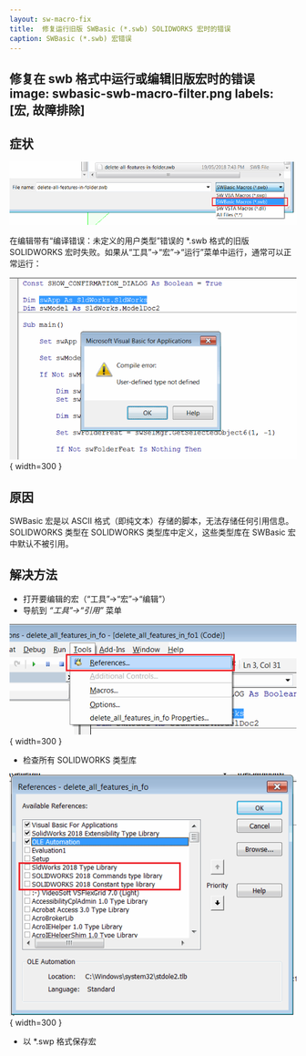 ```yaml
---
layout: sw-macro-fix
title:  修复运行旧版 SWBasic (*.swb) SOLIDWORKS 宏时的错误
caption: SWBasic (*.swb) 宏错误
---
```

 修复在 swb 格式中运行或编辑旧版宏时的错误
image: swbasic-swb-macro-filter.png
labels: [宏, 故障排除]
---
## 症状

![选择 SWBasic 宏 (*.swb)](swbasic-swb-macro-filter.png)

在编辑带有“编译错误：未定义的用户类型”错误的 *.swb 格式的旧版 SOLIDWORKS 宏时失败。如果从“工具”->“宏”->“运行”菜单中运行，通常可以正常运行：

![编译错误：未定义的用户类型](swb-macro-user-defined-type-not-defined-error.png){ width=300 }

## 原因

SWBasic 宏是以 ASCII 格式（即纯文本）存储的脚本，无法存储任何引用信息。SOLIDWORKS 类型在 SOLIDWORKS 类型库中定义，这些类型库在 SWBasic 宏中默认不被引用。

## 解决方法

* 打开要编辑的宏（“工具”->“宏”->“编辑”）
* 导航到 *“工具”->“引用”* 菜单

![VBA 编辑器中的引用菜单](vba-tools-references.png){ width=300 }

* 检查所有 SOLIDWORKS 类型库

![VBA 引用对话框中的 SOLIDWORKS 类型库](vba-sw-references.png){ width=300 }

* 以 *.swp 格式保存宏